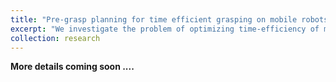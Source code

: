```yaml
---
title: "Pre-grasp planning for time efficient grasping on mobile robots"
excerpt: "We investigate the problem of optimizing time-efficiency of mobile manipulation by adopting a suitable pre-grasp manipulator configuration while navigating towards the target object for grasping"
collection: research
---
```




<b> More details coming soon .... </b>


